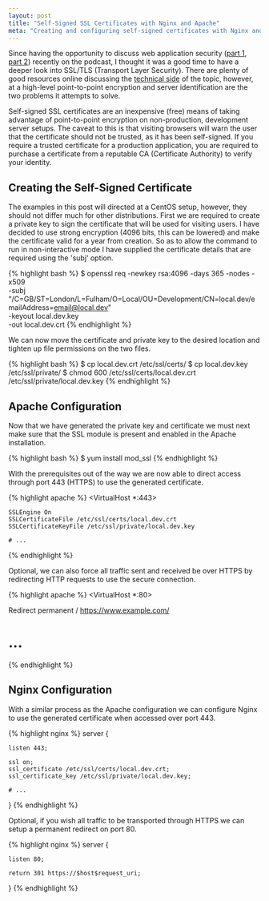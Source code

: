 ```yaml
---
layout: post
title: "Self-Signed SSL Certificates with Nginx and Apache"
meta: "Creating and configuring self-signed certificates with Nginx and Apache."
---
```


Since having the opportunity to discuss web application security ([part 1](http://threedevsandamaybe.com/posts/web-application-security-part-1/), [part 2](http://threedevsandamaybe.com/posts/web-application-security-part-2/)) recently on the podcast, I thought it was a good time to have a deeper look into SSL/TLS (Transport Layer Security).
There are plenty of good resources online discussing the [technical side](http://www.youtube.com/watch?v=iQsKdtjwtYI) of the topic, however, at a high-level point-to-point encryption and server identification are the two problems it attempts to solve.
<!--more-->

Self-signed SSL certificates are an inexpensive (free) means of taking advantage of point-to-point encryption on non-production, development server setups.
The caveat to this is that visiting browsers will warn the user that the certificate should not be trusted, as it has been self-signed.
If you require a trusted certificate for a production application, you are required to purchase a certificate from a reputable CA (Certificate Authority) to verify your identity.

## Creating the Self-Signed Certificate

The examples in this post will directed at a CentOS setup, however, they should not differ much for other distributions.
First we are required to create a private key to sign the certificate that will be used for visiting users.
I have decided to use strong encryption (4096 bits, this can be lowered) and make the certificate valid for a year from creation.
So as to allow the command to run in non-interactive mode I have supplied the certificate details that are required using the 'subj' option.

{% highlight bash %}
$ openssl req -newkey rsa:4096 -days 365 -nodes -x509 \
    -subj "/C=GB/ST=London/L=Fulham/O=Local/OU=Development/CN=local.dev/emailAddress=email@local.dev" \
    -keyout local.dev.key \
    -out local.dev.crt
{% endhighlight %}

We can now move the certificate and private key to the desired location and tighten up file permissions on the two files.

{% highlight bash %}
$ cp local.dev.crt /etc/ssl/certs/
$ cp local.dev.key /etc/ssl/private/
$ chmod 600 /etc/ssl/certs/local.dev.crt /etc/ssl/private/local.dev.key
{% endhighlight %}

## Apache Configuration

Now that we have generated the private key and certificate we must next make sure that the SSL module is present and enabled in the Apache installation.

{% highlight bash %}
$ yum install mod_ssl
{% endhighlight %}

With the prerequisites out of the way we are now able to direct access through port 443 (HTTPS) to use the generated certificate.

{% highlight apache %}
<VirtualHost *:443>

    SSLEngine On
    SSLCertificateFile /etc/ssl/certs/local.dev.crt
    SSLCertificateKeyFile /etc/ssl/private/local.dev.key

    # ...

</VirtualHost>
{% endhighlight %}

Optional, we can also force all traffic sent and received be over HTTPS by redirecting HTTP requests to use the secure connection.

{% highlight apache %}
<VirtualHost *:80>

   Redirect permanent / https://www.example.com/

   # ...

</VirtualHost>
{% endhighlight %}

## Nginx Configuration

With a similar process as the Apache configuration we can configure Nginx to use the generated certificate when accessed over port 443.

{% highlight nginx %}
server {

    listen 443;

    ssl on;
    ssl_certificate /etc/ssl/certs/local.dev.crt;
    ssl_certificate_key /etc/ssl/private/local.dev.key;

    # ...

}
{% endhighlight %}

Optional, if you wish all traffic to be transported through HTTPS we can setup a permanent redirect on port 80.

{% highlight nginx %}
server {

    listen 80;

    return 301 https://$host$request_uri;

}
{% endhighlight %}